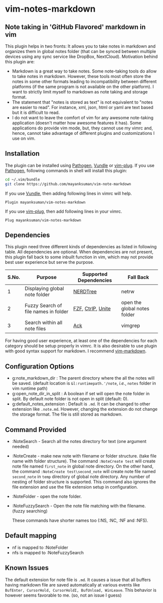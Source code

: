 # vim-notes-markdown

## Note taking in 'GitHub Flavored' markdown in vim

This plugin helps in two fronts: It allows you to take notes in markdown and organizes them in global notes folder (that can be synced between multiple devices using any sync service like DropBox, NextCloud). Motivation behind this plugin are:

 - Markdown is a great way to take notes. Some note-taking tools do allow to take notes in markdown. However, these tools most often store the notes in some other formats leading to incompatibility between different platforms (if the same program is not available on the other platform). I want to strictly limit myself to markdown as note taking and storage format.
 - The statement that "notes is stored as text" is not equivalent to "notes are easier to read". For instance, xml, json, html or yaml are text based but it is difficult to read.
 - I do not want to leave the comfort of vim for any awesome note-taking application (doesn't matter how awesome features it has). Some applications do provide vim mode, but, they cannot use my vimrc and, hence, cannot take advantage of different plugins and customizations I use on vim.

## Installation
The plugin can be installed using [Pathogen](https://github.com/tpope/vim-pathogen), [Vundle](https://github.com/gmarik/vundle) or [vim-plug](https://github.com/junegunn/vim-plug).
If you use [Pathogen](https://github.com/tpope/vim-pathogen), following commands in shell will install this plugin:

```sh
cd ~/.vim/bundle
git clone https://github.com/mayanksuman/vim-note-markdown
```
If you use [Vundle](https://github.com/gmarik/vundle), then adding following lines in vimrc will help.
```vim
Plugin mayanksuman/vim-notes-markdown
```
If you use [vim-plug](https://github.com/junegunn/vim-plug), then add following lines in your vimrc.
```vim
Plug mayanksuman/vim-notes-markdown
```

## Dependencies

This plugin need three different kinds of dependencies as listed in following table. All dependencies are optional. When dependencies are not present, this plugin fall back to some inbuilt function in vim, which may not provide best user experience but serve the purpose.

| S.No. | Purpose                              | Supported Dependencies                                                                                                                    | Fall Back                    |
|-------|--------------------------------------|----------------------------------------|------------------------------|
| 1     | Displaying global note folder        | [NERDTree](https://github.com/scrooloose/nerdtree)             | netrw   |
| 2     | Fuzzy Search of file names in folder | [FZF](https://github.com/junegunn/fzf), [CtrlP](https://github.com/ctrlpvim/ctrlp.vim), [Unite](https://github.com/Shougo/unite.vim) | open the global notes folder |
| 3     | Search within all note files         | [Ack](https://github.com/mileszs/ack.vim)     | vimgrep    |

For having good user experience, at least one of the dependencies for each category should be setup properly in vimrc. It is also desirable to use plugin with good syntax support for markdown. I recommend [vim-markdown](https://github.com/plasticboy/vim-markdown).

## Configuration Options

 - g:note_markdown_dir : The parent directory where the all the notes will be saved. (default location is `&l:runtimepath.'/note`, *i.e.*, `notes` folder in vim runtime path)
 - g:open_note_dir_in_split : A boolean if set will open the note folder in split. By default note folder is not open in split (default: 0).
 - g:default_notes_extension : Default is `.md`. It can be changed to other extension like `.note.md`. However, changing the extension do not change the storage format. The file is still stored as markdown.

## Command Provided

 - :NoteSearch - Search all the notes directory for text (one argument needed)
 - :NoteCreate - make new note with filename or folder structure. (take file name with folder structure). The command `:NoteCreate test` will create note file named `first_note` in global note directory. On the other hand, the command `:NoteCreate test\second_note` will create note file named `second_note` in `temp` directory of global note directory. Any number of nesting of folder structure is supported. This command also ignores the file extension and use the file extension setup in configuration.
 - :NoteFolder - open the note folder.
 - :NoteFuzzySearch - Open the note file matching with the filename. (fuzzy searching)

	 These commands have shorter names too (:NS, :NC, :NF and :NFS).

## Default mapping

 - <leader>nf is mapped to :NoteFolder
 - <leader>nfs is mapped to :NoteFuzzySearch


## Known Issues

The default extension for note file is `.md`. It causes a issue that all buffers having markdown file are saved automatically at various events like `BufEnter, CursorHold, CursorHoldI, BufUnload, WinLeave`. This behavior is however seems favorable to me. (so, not an issue I guess)

